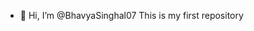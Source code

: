 - 👋 Hi, I’m @BhavyaSinghal07
This is my first repository 

<!---
BhavyaSinghal07/BhavyaSinghal07 is a ✨ special ✨ repository because its `README.md` (this file) appears on your GitHub profile.
You can click the Preview link to take a look at your changes.
--->
